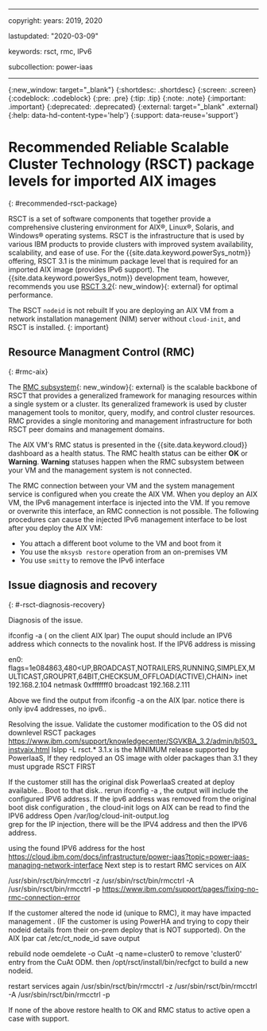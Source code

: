 ﻿---

copyright:
  years: 2019, 2020

lastupdated: "2020-03-09"

keywords: rsct, rmc, IPv6

subcollection: power-iaas

---

{:new_window: target="_blank"}
{:shortdesc: .shortdesc}
{:screen: .screen}
{:codeblock: .codeblock}
{:pre: .pre}
{:tip: .tip}
{:note: .note}
{:important: .important}
{:deprecated: .deprecated}
{:external: target="_blank" .external}
{:help: data-hd-content-type='help'}
{:support: data-reuse='support'}

# Recommended Reliable Scalable Cluster Technology (RSCT) package levels for imported AIX images
{: #recommended-rsct-package}

RSCT is a set of software components that together provide a comprehensive clustering environment for AIX&reg;, Linux&reg;, Solaris, and Windows&reg; operating systems. RSCT is the infrastructure that is used by various IBM products to provide clusters with improved system availability, scalability, and ease of use. For the {{site.data.keyword.powerSys_notm}} offering, RSCT 3.1 is the minimum package level that is required for an imported AIX image (provides IPv6 support). The {{site.data.keyword.powerSys_notm}} development team, however, recommends you use [RSCT 3.2](https://www.ibm.com/support/knowledgecenter/SGVKBA_3.2/navigation/welcome.html){: new_window}{: external} for optimal performance.

The RSCT `nodeid` is not rebuilt If you are deploying an AIX VM from a network installation management (NIM) server without `cloud-init`, and RSCT is installed.
{: important}

## Resource Managment Control (RMC)
{: #rmc-aix}

The [RMC subsystem](https://www.ibm.com/support/knowledgecenter/SGVKBA_3.2/admin/bl503_undrmc.html){: new_window}{: external} is the scalable backbone of RSCT that provides a generalized framework for managing resources within a single system or a cluster. Its generalized framework is used by cluster management tools to monitor, query, modify, and control cluster resources. RMC provides a single monitoring and management infrastructure for both RSCT peer domains and management domains.

The AIX VM's RMC status is presented in the {{site.data.keyword.cloud}} dashboard as a health status. The RMC health status can be either **OK** or **Warning**. **Warning** statuses happen when the RMC subsystem between your VM and the management system is not connected.

The RMC connection between your VM and the system management service is configured when you create the AIX VM. When you deploy an AIX VM, the IPv6 management interface is injected into the VM. If you remove or overwrite this interface, an RMC connection is not possible. The following procedures can cause the injected IPv6 management interface to be lost after you deploy the AIX VM:

- You attach a different boot volume to the VM and boot from it
- You use the `mksysb restore` operation from an on-premises VM
- You use `smitty` to remove the IPv6 interface

## Issue diagnosis and recovery
{: #-rsct-diagnosis-recovery}

Diagnosis of the issue.

ifconfig -a ( on the client AIX lpar)
The ouput should include an IPV6 address which connects to the novalink host.
If the IPV6 address is missing

en0: flags=1e084863,480<UP,BROADCAST,NOTRAILERS,RUNNING,SIMPLEX,MULTICAST,GROUPRT,64BIT,CHECKSUM_OFFLOAD(ACTIVE),CHAIN>
   inet 192.168.2.104 netmask 0xfffffff0 broadcast 192.168.2.111

Above we find the output from ifconfig -a on the AIX lpar. notice there is only ipv4 addresses, no ipv6..

Resolving the issue.
Validate the customer modification to the OS did not downlevel RSCT packages
https://www.ibm.com/support/knowledgecenter/SGVKBA_3.2/admin/bl503_instvaix.html
lslpp -L rsct.*
3.1.x is the MINIMUM release supported by PowerIaaS,
If they redployed an OS image with older packages than 3.1 they must upgrade RSCT FIRST

If the customer still has the original disk PowerIaaS created at deploy available...
Boot to that disk.. rerun ifconfig -a , the output will include the configured IPV6 address.
If the ipv6 address was removed from the original boot disk configuration ,
the cloud-init logs on AIX can be read to find the IPV6 address
Open /var/log/cloud-init-output.log  
grep for the IP injection, there will be the IPV4 address and then the IPV6 address.

using the found IPV6 address for the host https://cloud.ibm.com/docs/infrastructure/power-iaas?topic=power-iaas-managing-network-interface
Next step is to restart RMC services on AIX

/usr/sbin/rsct/bin/rmcctrl -z
/usr/sbin/rsct/bin/rmcctrl -A
/usr/sbin/rsct/bin/rmcctrl -p
https://www.ibm.com/support/pages/fixing-no-rmc-connection-error

If the customer altered the node id (unique to RMC), it may have impacted management .
(IF the customer is using PowerHA and trying to copy their nodeid details from their on-prem deploy that is NOT supported).
On the AIX lpar
cat /etc/ct_node_id
save output

rebuild node
oemdelete -o CuAt -q name=cluster0 to remove 'cluster0' entry from the CuAt ODM.
then
/opt/rsct/install/bin/recfgct
to build a new nodeid.

restart services again
/usr/sbin/rsct/bin/rmcctrl -z
/usr/sbin/rsct/bin/rmcctrl -A
/usr/sbin/rsct/bin/rmcctrl -p

If none of the above restore health to OK and RMC status to active open a case with support.